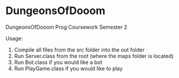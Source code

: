 # DungeonsOfDooom
DungeonsOfDooom Prog Coursework Semester 2

Usage:
1. Compile all files from the src folder into the out folder
2. Run Server.class from the root (where the maps folder is located)
3. Run Bot.class if you would like a bot
4. Run PlayGame.class if you would like to play